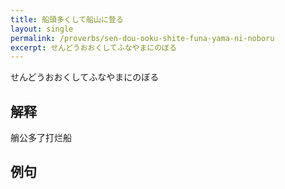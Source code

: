 ```yaml
---
title: 船頭多くして船山に登る
layout: single
permalink: /proverbs/sen-dou-ooku-shite-funa-yama-ni-noboru
excerpt: せんどうおおくしてふなやまにのぼる
---
```


せんどうおおくしてふなやまにのぼる

## 解释

艄公多了打烂船

## 例句


